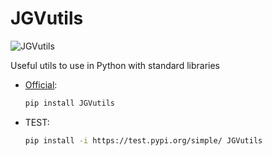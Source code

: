 # JGVutils

![JGVutils](https://img.shields.io/badge/version-v1.0.4.0-blue.svg)

Useful utils to use in Python with standard libraries

- [Official](https://pypi.org/project/JGVutils/):
    ```bash
    pip install JGVutils
    ```
- TEST:
    ```bash
    pip install -i https://test.pypi.org/simple/ JGVutils
    ```
